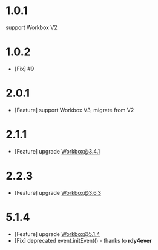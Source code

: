 # 1.0.1

support Workbox V2

# 1.0.2

* [Fix] #9

# 2.0.1

* [Feature] support Workbox V3, migrate from V2

# 2.1.1

* [Feature] upgrade Workbox@3.4.1

# 2.2.3

* [Feature] upgrade Workbox@3.6.3

# 5.1.4

* [Feature] upgrade Workbox@5.1.4
* [Fix] deprecated event.initEvent() - thanks to **rdy4ever**